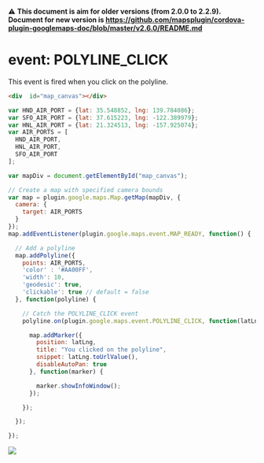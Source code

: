:warning: **This document is aim for older versions (from 2.0.0 to 2.2.9).
Document for new version is https://github.com/mapsplugin/cordova-plugin-googlemaps-doc/blob/master/v2.6.0/README.md**

# event: POLYLINE_CLICK

This event is fired when you click on the polyline.

```html
<div  id="map_canvas"></div>
```

```js
var HND_AIR_PORT = {lat: 35.548852, lng: 139.784086};
var SFO_AIR_PORT = {lat: 37.615223, lng: -122.389979};
var HNL_AIR_PORT = {lat: 21.324513, lng: -157.925074};
var AIR_PORTS = [
  HND_AIR_PORT,
  HNL_AIR_PORT,
  SFO_AIR_PORT
];

var mapDiv = document.getElementById("map_canvas");

// Create a map with specified camera bounds
var map = plugin.google.maps.Map.getMap(mapDiv, {
  camera: {
    target: AIR_PORTS
  }
});
map.addEventListener(plugin.google.maps.event.MAP_READY, function() {

  // Add a polyline
  map.addPolyline({
    points: AIR_PORTS,
    'color' : '#AA00FF',
    'width': 10,
    'geodesic': true,
    'clickable': true // default = false
  }, function(polyline) {

    // Catch the POLYLINE_CLICK event
    polyline.on(plugin.google.maps.event.POLYLINE_CLICK, function(latLng) {

      map.addMarker({
        position: latLng,
        title: "You clicked on the polyline",
        snippet: latLng.toUrlValue(),
        disableAutoPan: true
      }, function(marker) {

        marker.showInfoWindow();
      });

    });

  });

});
```

![](image.gif)
